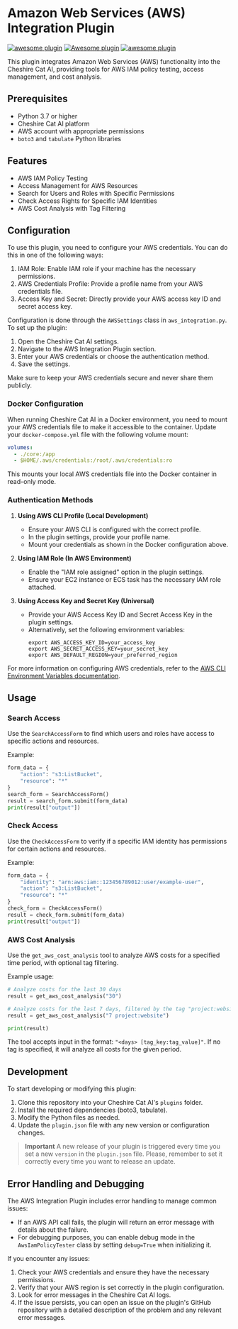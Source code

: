 # Amazon Web Services (AWS) Integration Plugin

[![awesome plugin](https://custom-icon-badges.demolab.com/static/v1?label=&message=awesome+plugin&color=383938&style=for-the-badge&logo=cheshire_cat_ai)](https://)
[![Awesome plugin](https://custom-icon-badges.demolab.com/static/v1?label=&message=Awesome+plugin&color=000000&style=for-the-badge&logo=cheshire_cat_ai)](https://)
[![awesome plugin](https://custom-icon-badges.demolab.com/static/v1?label=&message=awesome+plugin&color=F4F4F5&style=for-the-badge&logo=cheshire_cat_black)](https://)

This plugin integrates Amazon Web Services (AWS) functionality into the Cheshire Cat AI, providing tools for AWS IAM policy testing, access management, and cost analysis.

## Prerequisites

- Python 3.7 or higher
- Cheshire Cat AI platform
- AWS account with appropriate permissions
- `boto3` and `tabulate` Python libraries

## Features

- AWS IAM Policy Testing
- Access Management for AWS Resources
- Search for Users and Roles with Specific Permissions
- Check Access Rights for Specific IAM Identities
- AWS Cost Analysis with Tag Filtering

## Configuration

To use this plugin, you need to configure your AWS credentials. You can do this in one of the following ways:

1. IAM Role: Enable IAM role if your machine has the necessary permissions.
2. AWS Credentials Profile: Provide a profile name from your AWS credentials file.
3. Access Key and Secret: Directly provide your AWS access key ID and secret access key.

Configuration is done through the `AWSSettings` class in `aws_integration.py`. To set up the plugin:

1. Open the Cheshire Cat AI settings.
2. Navigate to the AWS Integration Plugin section.
3. Enter your AWS credentials or choose the authentication method.
4. Save the settings.

Make sure to keep your AWS credentials secure and never share them publicly.

### Docker Configuration

When running Cheshire Cat AI in a Docker environment, you need to mount your AWS credentials file to make it accessible to the container. Update your `docker-compose.yml` file with the following volume mount:

```yaml
volumes:
  - ./core:/app
  - $HOME/.aws/credentials:/root/.aws/credentials:ro
```

This mounts your local AWS credentials file into the Docker container in read-only mode.

### Authentication Methods

1. **Using AWS CLI Profile (Local Development)**
   - Ensure your AWS CLI is configured with the correct profile.
   - In the plugin settings, provide your profile name.
   - Mount your credentials as shown in the Docker configuration above.

2. **Using IAM Role (In AWS Environment)**
   - Enable the "IAM role assigned" option in the plugin settings.
   - Ensure your EC2 instance or ECS task has the necessary IAM role attached.

3. **Using Access Key and Secret Key (Universal)**
   - Provide your AWS Access Key ID and Secret Access Key in the plugin settings.
   - Alternatively, set the following environment variables:
     ```
     export AWS_ACCESS_KEY_ID=your_access_key
     export AWS_SECRET_ACCESS_KEY=your_secret_key
     export AWS_DEFAULT_REGION=your_preferred_region
     ```

For more information on configuring AWS credentials, refer to the [AWS CLI Environment Variables documentation](https://docs.aws.amazon.com/cli/latest/userguide/cli-configure-envvars.html).

## Usage

### Search Access

Use the `SearchAccessForm` to find which users and roles have access to specific actions and resources.

Example:
```python
form_data = {
    "action": "s3:ListBucket",
    "resource": "*"
}
search_form = SearchAccessForm()
result = search_form.submit(form_data)
print(result["output"])
```

### Check Access

Use the `CheckAccessForm` to verify if a specific IAM identity has permissions for certain actions and resources.

Example:
```python
form_data = {
    "identity": "arn:aws:iam::123456789012:user/example-user",
    "action": "s3:ListBucket",
    "resource": "*"
}
check_form = CheckAccessForm()
result = check_form.submit(form_data)
print(result["output"])
```

### AWS Cost Analysis

Use the `get_aws_cost_analysis` tool to analyze AWS costs for a specified time period, with optional tag filtering.

Example usage:
```python
# Analyze costs for the last 30 days
result = get_aws_cost_analysis("30")

# Analyze costs for the last 7 days, filtered by the tag "project:website"
result = get_aws_cost_analysis("7 project:website")

print(result)
```

The tool accepts input in the format: `"<days> [tag_key:tag_value]"`. If no tag is specified, it will analyze all costs for the given period.

## Development

To start developing or modifying this plugin:

1. Clone this repository into your Cheshire Cat AI's `plugins` folder.
2. Install the required dependencies (boto3, tabulate).
3. Modify the Python files as needed.
4. Update the `plugin.json` file with any new version or configuration changes.

> **Important**
> A new release of your plugin is triggered every time you set a new `version` in the `plugin.json` file.
> Please, remember to set it correctly every time you want to release an update.

## Error Handling and Debugging

The AWS Integration Plugin includes error handling to manage common issues:

- If an AWS API call fails, the plugin will return an error message with details about the failure.
- For debugging purposes, you can enable debug mode in the `AwsIamPolicyTester` class by setting `debug=True` when initializing it.

If you encounter any issues:

1. Check your AWS credentials and ensure they have the necessary permissions.
2. Verify that your AWS region is set correctly in the plugin configuration.
3. Look for error messages in the Cheshire Cat AI logs.
4. If the issue persists, you can open an issue on the plugin's GitHub repository with a detailed description of the problem and any relevant error messages.
